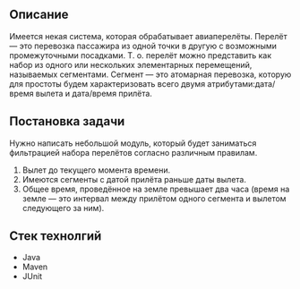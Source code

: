 ## Описание 
Имеется некая система, которая обрабатывает авиаперелёты. 
Перелёт — это перевозка пассажира из одной точки в другую с возможными промежуточными посадками. Т. о. перелёт можно представить как набор из одного или нескольких элементарных перемещений, называемых сегментами. 
Сегмент — это атомарная перевозка, которую для простоты будем характеризовать всего двумя атрибутами:дата/время вылета и дата/время прилёта.

## Постановка задачи
Нужно написать небольшой модуль, который будет заниматься фильтрацией набора перелётов согласно различным правилам.

1. Вылет до текущего момента времени.
2. Имеются сегменты с датой прилёта раньше даты вылета.
3. Общее время, проведённое на земле превышает два часа (время на земле — это интервал между прилётом одного сегмента и вылетом следующего за ним).

## Стек технолгий
+ Java
+ Maven
+ JUnit
